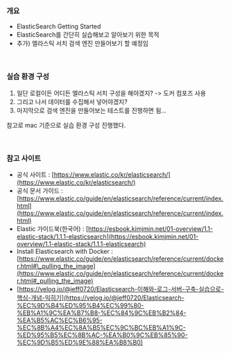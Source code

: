 ### 개요
- ElasticSearch Getting Started
- ElasticSearch를 간단히 실습해보고 알아보기 위한 목적
- 추가) 엘라스틱 서치 검색 엔진 만들어보기 할 예정임

<br>

### 실습 환경 구성
1. 일단 로컬이든 어디든 엘라스틱 서치 구성을 해야겠지? -> 도커 컴포즈 사용
2. 그리고 나서 데이터를 수집해서 넣어야겠지?
3. 마지막으로 검색 엔진을 만들어보는 테스트를 진행하면 됨…

참고로 mac 기준으로 실습 환경 구성 진행했다. 

<br>

### 참고 사이트
- 공식 사이트 : [https://www.elastic.co/kr/elasticsearch/](https://www.elastic.co/kr/elasticsearch/)
- 공식 문서 가이드 : [https://www.elastic.co/guide/en/elasticsearch/reference/current/index.html](https://www.elastic.co/guide/en/elasticsearch/reference/current/index.html)
- Elastic 가이드북(한국어) : [https://esbook.kimjmin.net/01-overview/1.1-elastic-stack/1.1.1-elasticsearch](https://esbook.kimjmin.net/01-overview/1.1-elastic-stack/1.1.1-elasticsearch)
- Install Elasticsearch with Docker : [https://www.elastic.co/guide/en/elasticsearch/reference/current/docker.html#\_pulling_the_image](https://www.elastic.co/guide/en/elasticsearch/reference/current/docker.html#_pulling_the_image)
- [https://velog.io/@jeff0720/Elasticsearch-이해와-로그-서버-구축-실습으로-핵심-개념-익히기](https://velog.io/@jeff0720/Elasticsearch-%EC%9D%B4%ED%95%B4%EC%99%80-%EB%A1%9C%EA%B7%B8-%EC%84%9C%EB%B2%84-%EA%B5%AC%EC%B6%95-%EC%8B%A4%EC%8A%B5%EC%9C%BC%EB%A1%9C-%ED%95%B5%EC%8B%AC-%EA%B0%9C%EB%85%90-%EC%9D%B5%ED%9E%88%EA%B8%B0)
